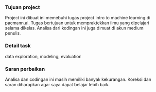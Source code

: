 ### Tujuan project

Project ini dibuat ini memebuhi tugas project intro to machine learning di pacmann.ai. Tugas bertujuan untuk mempraktekkan ilmu yang dipelajari selama dikelas. 
Analisa dari kodingan ini juga dimuat di akun medium penulis. 

### Detail task
data exploration,
modeling, 
evaluation

### Saran perbaikan
Analisa dan codingan ini masih memiliki banyak kekurangan. Koreksi dan saran diharapkan agar saya dapat belajar lebih baik.
